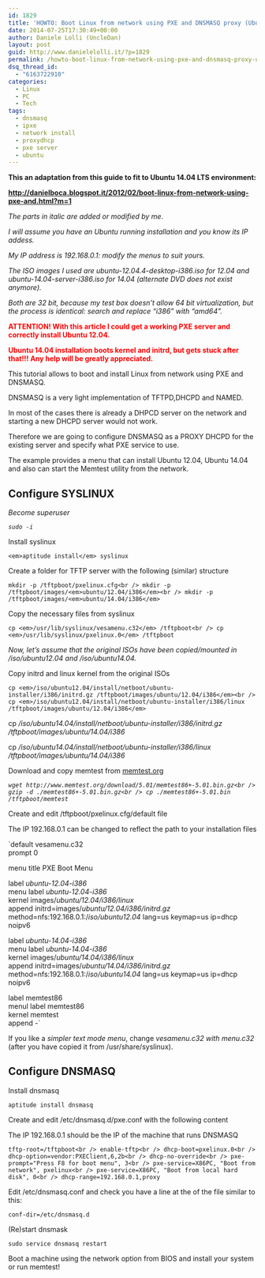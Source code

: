 ```yaml
---
id: 1829
title: 'HOWTO: Boot Linux from network using PXE and DNSMASQ proxy (Ubuntu 14.04)'
date: 2014-07-25T17:30:49+00:00
author: Daniele Lolli (UncleDan)
layout: post
guid: http://www.danielelolli.it/?p=1829
permalink: /howto-boot-linux-from-network-using-pxe-and-dnsmasq-proxy-ubuntu-14-04-07-2014.html
dsq_thread_id:
  - "6163722910"
categories:
  - Linux
  - PC
  - Tech
tags:
  - dnsmasq
  - ipxe
  - network install
  - proxydhcp
  - pxe server
  - ubuntu
---
```

**This an adaptation from this guide to fit to Ubuntu 14.04 LTS environment:**
  
 **<a title="http://danielboca.blogspot.it/2012/02/boot-linux-from-network-using-pxe-and.html?m=1" href="http://danielboca.blogspot.it/2012/02/boot-linux-from-network-using-pxe-and.html?m=1" target="_blank">http://danielboca.blogspot.it/2012/02/boot-linux-from-network-using-pxe-and.html?m=1</a>**

_The parts in italic are added or modified by me._

_I will assume you have an Ubuntu running installation and you know its IP addess._
  
 _My IP address is 192.168.0.1: modify the menus to suit yours._
  
 _The ISO images I used are ubuntu-12.04.4-desktop-i386.iso for 12.04 and ubuntu-14.04-server-i386.iso for 14.04 (alternate DVD does not exist anymore)._
  
 _Both are 32 bit, because my test box doesn’t allow 64 bit virtualization, but the process is identical: search and replace “i386” with “amd64”._

<span style="color: #ff0000;"><strong>ATTENTION! With this article I could get a working PXE server and correctly install Ubuntu 12.04.</strong></span>
  
<span style="color: #ff0000;"><strong> Ubuntu 14.04 installation boots kernel and initrd, but gets stuck after that!!! Any help will be greatly appreciated.</strong></span>

This tutorial allows to boot and install Linux from network using PXE and DNSMASQ.

DNSMASQ is a very light implementation of TFTPD,DHCPD and NAMED.

In most of the cases there is already a DHPCD server on the network and starting a new DHCPD server would not work.
  
Therefore we are going to configure DNSMASQ as a PROXY DHCPD for the existing server and specify what PXE service to use.

The example provides a menu that can install Ubuntu 12.04, Ubuntu 14.04 and also can start the Memtest utility from the network.

## Configure SYSLINUX

_Become superuser_
  
 _`sudo -i`_

Install syslinux
  
`<em>aptitude install</em> syslinux`

Create a folder for TFTP server with the following (similar) structure
  
`mkdir -p /tftpboot/pxelinux.cfg<br />
mkdir -p /tftpboot/images/<em>ubuntu/12.04/i386</em><br />
mkdir -p /tftpboot/images/<em>ubuntu/14.04/i386</em>`

Copy the necessary files from syslinux
  
`cp <em>/usr/lib/syslinux/vesamenu.c32</em> /tftpboot<br />
cp <em>/usr/lib/syslinux/pxelinux.0</em> /tftpboot`

_Now, let’s assume that the original ISOs have been copied/mounted in /iso/ubuntu12.04 and /iso/ubuntu14.04._

Copy initrd and linux kernel from the original ISOs
  
`cp <em>/iso/ubuntu12.04/install/netboot/ubuntu-installer/i386/initrd.gz /tftpboot/images/ubuntu/12.04/i386</em><br />
cp <em>/iso/ubuntu12.04/install/netboot/ubuntu-installer/i386/linux /tftpboot/images/ubuntu/12.04/i386</em>`

cp _/iso/ubuntu14.04/install/netboot/ubuntu-installer/i386/initrd.gz /tftpboot/images/ubuntu/14.04/i386_
  
cp _/iso/ubuntu14.04/install/netboot/ubuntu-installer/i386/linux /tftpboot/images/ubuntu/14.04/i386_

Download and copy memtest from <a title="http://memtest.org/" href="http://memtest.org/" target="_blank">memtest.org</a>
  
_`wget http://www.memtest.org/download/5.01/memtest86+-5.01.bin.gz<br />
gzip -d ./memtest86+-5.01.bin.gz<br />
cp ./memtest86+-5.01.bin /tftpboot/memtest`_

Create and edit /tftpboot/pxelinux.cfg/default file
  
The IP 192.168.0.1 can be changed to reflect the path to your installation files
  
`default vesamenu.c32<br />
prompt 0</p>
<p>menu title PXE Boot Menu</p>
<p>label <em>ubuntu-12.04-i386</em><br />
menu label <em>ubuntu-12.04-i386</em><br />
kernel images/<em>ubuntu/12.04/i386/linux</em><br />
append initrd=images/<em>ubuntu/12.04/i386/initrd.gz</em> method=nfs:192.168.0.1:/<em>iso/ubuntu12.04</em> lang=us keymap=us ip=dhcp noipv6</p>
<p>label <em>ubuntu-14.04-i386</em><br />
menu label <em>ubuntu-14.04-i386</em><br />
kernel images/<em>ubuntu/14.04/i386/linux</em><br />
append initrd=images/<em>ubuntu/14.04/i386/initrd.gz</em> method=nfs:192.168.0.1:/<em>iso/ubuntu14.04</em> lang=us keymap=us ip=dhcp noipv6</p>
<p>label memtest86<br />
menul label memtest86<br />
kernel memtest<br />
append -`

If you like a _simpler text mode menu_, change _vesamenu.c32 with menu.c32_ (after you have copied it from /usr/share/syslinux).

## Configure DNSMASQ

Install dnsmasq
  
`aptitude install dnsmasq`

Create and edit /etc/dnsmasq.d/pxe.conf with the following content
  
The IP 192.168.0.1 should be the IP of the machine that runs DNSMASQ

`tftp-root=/tftpboot<br />
enable-tftp<br />
dhcp-boot=pxelinux.0<br />
dhcp-option=vendor:PXEClient,6,2b<br />
dhcp-no-override<br />
pxe-prompt="Press F8 for boot menu", 3<br />
pxe-service=X86PC, "Boot from network", pxelinux<br />
pxe-service=X86PC, "Boot from local hard disk", 0<br />
dhcp-range=192.168.0.1,proxy`

Edit /etc/dnsmasq.conf and check you have a line at the of the file similar to this:
  
`conf-dir=/etc/dnsmasq.d`

(Re)start dnsmask
  
`sudo service dnsmasq restart`

Boot a machine using the network option from BIOS and install your system or run memtest!